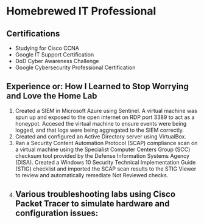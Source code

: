# Homebrewed IT Professional 

## Certifications
- Studying for Cisco CCNA
- Google IT Support Certification
- DoD Cyber Awareness Challenge
- Google Cybersecurity Professional Certification

## Experience or: How I Learned to Stop Worrying and Love the Home Lab
1. Created a SIEM in Microsoft Azure using Sentinel. A virtual machine was spun up and exposed to the open internet on RDP port 3389 to act as a honeypot. Accesed the virtual machine to ensure events were being logged, and that logs were being aggregated to the SIEM correctly.
2. Created and configured an Active Directory server using VirtualBox.
3. Ran a Security Content Automation Protocol (SCAP) compliance scan on a virtual machine using the Specialist Computer Centers Group (SCC) checksum tool provided by the Defense Information Systems Agency (DISA). Created a Windows 10 Security Technical Implementation Guide (STIG) checklist and imported the SCAP scan results to the STIG Viewer to review and automatically remediate Not Reviewed checks.
4. Various troubleshooting labs using Cisco Packet Tracer to simulate hardware and configuration issues:
   - 
